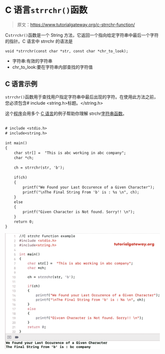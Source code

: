 # C 语言`strrchr()`函数

> 原文：<https://www.tutorialgateway.org/c-strrchr-function/>

C`strrchr()`函数是一个 String 方法，它返回一个指向给定字符串中最后一个字符的指针。C 语言中 strrchr 的语法是

```
void *strrchr(const char *str, const char *chr_to_look);
```

*   字符串:有效的字符串
*   chr_to_look:要在字符串内部查找的字符值

## C 语言示例

`strrchr()`函数用于查找用户指定字符串中最后出现的字符。在使用此方法之前，您必须包含# include <string.h>标题。</string.h>

这个[程序](https://www.tutorialgateway.org/c-programming-examples/)会用多个 [C 语言](https://www.tutorialgateway.org/c-programming/)的例子帮助你理解 strchr[字符串函数](https://www.tutorialgateway.org/c-string/)。

```

# include <stdio.h> 
# include<string.h>

int main()
{
    char str[] =  "This is abc working in abc company";
    char *ch;

    ch = strrchr(str, 'b');

    if(ch)
    {
        printf("We Found your Last Occurence of a Given Character");
        printf("\nThe Final String From 'b' is : %s \n", ch);
    }
    else
    {
        printf("Given Character is Not found. Sorry!! \n");
    }
    return 0;
}
```

![C strrchr function example](img/92dd8f2fcd7bf90f74f57583b72c5a31.png)